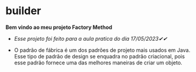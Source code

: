 # builder


**Bem vindo ao meu projeto Factory Method**

* *Esse projeto foi feito para a aula pratica do dia 17/05/2023✔✔*

* O padrão de fábrica é um dos padrões de projeto mais usados ​​em Java. Esse tipo de padrão de design se enquadra no padrão criacional, pois esse padrão fornece uma das melhores maneiras de criar um objeto.
